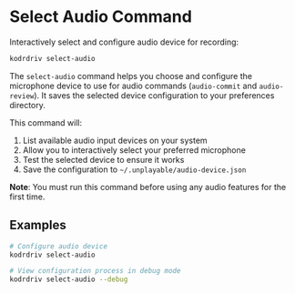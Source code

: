 # Select Audio Command

Interactively select and configure audio device for recording:

```bash
kodrdriv select-audio
```

The `select-audio` command helps you choose and configure the microphone device to use for audio commands (`audio-commit` and `audio-review`). It saves the selected device configuration to your preferences directory.

This command will:
1. List available audio input devices on your system
2. Allow you to interactively select your preferred microphone
3. Test the selected device to ensure it works
4. Save the configuration to `~/.unplayable/audio-device.json`

**Note**: You must run this command before using any audio features for the first time.

## Examples

```bash
# Configure audio device
kodrdriv select-audio

# View configuration process in debug mode
kodrdriv select-audio --debug
```
